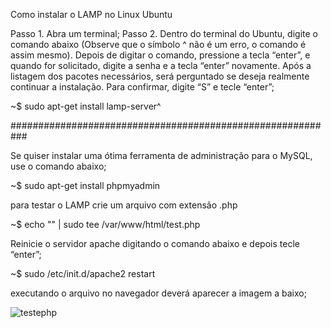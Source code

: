 Como instalar o LAMP no Linux Ubuntu


Passo 1. Abra um terminal;
Passo 2. Dentro do terminal do Ubuntu, digite o comando abaixo (Observe que o símbolo ^ não é um erro, o comando é assim mesmo). Depois de digitar o comando, pressione a tecla “enter”, e quando for solicitado, digite a senha e a tecla “enter” novamente. Após a listagem dos pacotes necessários, será perguntado se deseja realmente continuar a instalação. Para confirmar, digite “S” e tecle “enter”;


~$ sudo apt-get install lamp-server^


###########################################################

Se quiser instalar uma ótima ferramenta de administração para o MySQL, use o comando abaixo;


~$ sudo apt-get install phpmyadmin



para testar o LAMP crie um arquivo com extensão .php

~$ echo "<?php phpinfo(); ?>" | sudo tee /var/www/html/test.php

Reinicie o servidor apache digitando o comando abaixo e depois tecle “enter”;

~$ sudo /etc/init.d/apache2 restart

executando o arquivo no navegador deverá aparecer a imagem a baixo;

![testephp](https://user-images.githubusercontent.com/79322362/155844567-f744faaf-fa46-4013-a4dd-903dec6e89b1.png)
